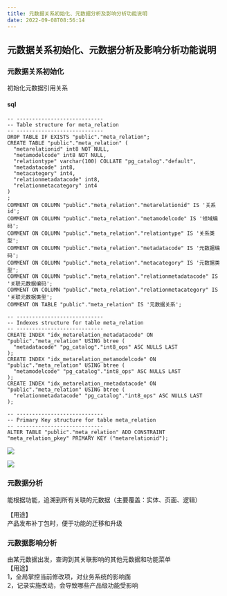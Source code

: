 ```yaml
---
title: 元数据关系初始化、元数据分析及影响分析功能说明
date: 2022-09-08T08:56:14
---
```


## 元数据关系初始化、元数据分析及影响分析功能说明

### 元数据关系初始化

初始化元数据引用关系

#### sql

```
-- ----------------------------
-- Table structure for meta_relation
-- ----------------------------
DROP TABLE IF EXISTS "public"."meta_relation";
CREATE TABLE "public"."meta_relation" (
  "metarelationid" int8 NOT NULL,
  "metamodelcode" int8 NOT NULL,
  "relationtype" varchar(100) COLLATE "pg_catalog"."default",
  "metadatacode" int8,
  "metacategory" int4,
  "relationmetadatacode" int8,
  "relationmetacategory" int4
)
;
COMMENT ON COLUMN "public"."meta_relation"."metarelationid" IS '关系id';
COMMENT ON COLUMN "public"."meta_relation"."metamodelcode" IS '领域编码';
COMMENT ON COLUMN "public"."meta_relation"."relationtype" IS '关系类型';
COMMENT ON COLUMN "public"."meta_relation"."metadatacode" IS '元数据编码';
COMMENT ON COLUMN "public"."meta_relation"."metacategory" IS '元数据类型';
COMMENT ON COLUMN "public"."meta_relation"."relationmetadatacode" IS '关联元数据编码';
COMMENT ON COLUMN "public"."meta_relation"."relationmetacategory" IS '关联元数据类型';
COMMENT ON TABLE "public"."meta_relation" IS '元数据关系';

-- ----------------------------
-- Indexes structure for table meta_relation
-- ----------------------------
CREATE INDEX "idx_metarelation_metadatacode" ON "public"."meta_relation" USING btree (
  "metadatacode" "pg_catalog"."int8_ops" ASC NULLS LAST
);
CREATE INDEX "idx_metarelation_metamodelcode" ON "public"."meta_relation" USING btree (
  "metamodelcode" "pg_catalog"."int8_ops" ASC NULLS LAST
);
CREATE INDEX "idx_metarelation_rmetadatacode" ON "public"."meta_relation" USING btree (
  "relationmetadatacode" "pg_catalog"."int8_ops" ASC NULLS LAST
);

-- ----------------------------
-- Primary Key structure for table meta_relation
-- ----------------------------
ALTER TABLE "public"."meta_relation" ADD CONSTRAINT "meta_relation_pkey" PRIMARY KEY ("metarelationid");
```

![](http://apaas.wxchina.com:8881/wp-content/uploads/%E5%85%83%E6%95%B0%E6%8D%AE%E5%85%B3%E8%81%94%E5%88%86%E6%9E%90%E5%9B%BE.png)

![](http://apaas.wxchina.com:8881/wp-content/uploads/%E5%85%83%E6%95%B0%E6%8D%AE%E5%BC%95%E7%94%A8%E5%85%B3%E7%B3%BB%E5%9B%BE.png)

### 元数据分析

能根据功能，追溯到所有关联的元数据（主要覆盖：实体、页面、逻辑）

【用途】  
产品发布补丁包时，便于功能的迁移和升级

### 元数据影响分析

由某元数据出发，查询到其关联影响的其他元数据和功能菜单  
【用途】  
1，全局掌控当前修改项，对业务系统的影响面  
2，记录实施改动，会导致哪些产品级功能受影响